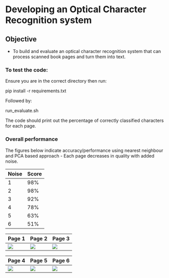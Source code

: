 # Developing an Optical Character Recognition system

## Objective

- To build and evaluate an optical character recognition system that can process scanned book pages and turn them into text.

### To test the code:

Ensure you are in the correct directory then run:

pip install -r requirements.txt

Followed by:

run_evaluate.sh

The code should print out the percentage of correctly classified characters for each page.

### Overall performance

The figures below indicate accuracy/performance using nearest neighbour and PCA based approach - Each page decreases in quality with added noise.

Noise | Score
--- | ---
1 | 98%
2 | 98%
3 | 92%
4 | 78%
5 | 63%
6 | 51%

| Page 1                            | Page 2              | Page 3                   |
| ------------------------------------ | ------------------------------------ | ------------------------------------ |
| ![](https://i.imgur.com/bMLCvJg.png) | ![](https://i.imgur.com/3jUF4qz.png) | ![](https://i.imgur.com/em1rniO.png) |

| Page 4                            | Page 5              | Page 6                   |
| ------------------------------------ | ------------------------------------ | ------------------------------------ |
| ![](https://i.imgur.com/eOGaAhh.png) | ![](https://i.imgur.com/yvnjrVm.png) | ![](https://i.imgur.com/9bAKi5O.png) |
